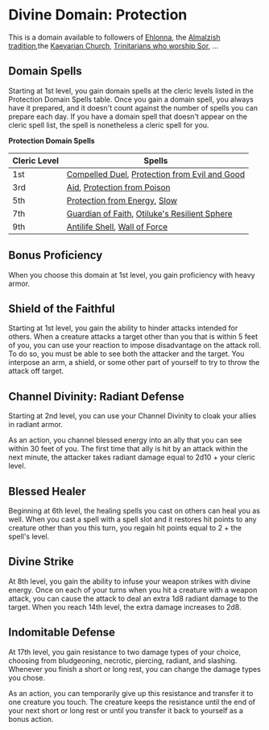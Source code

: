 # Divine Domain: Protection
This is a domain available to followers of [Ehlonna](../../Religions/Pantheon/Ehlonna.md), the [Almalzish tradition](../../Religions/AlUma.md#almalzish-cleric),the [Kaevarian Church](../../Religions/KaevarianChurch.md), [Trinitarians who worship Sor](../../Religions/Trinitarian.md#sor), ...

## Domain Spells
Starting at 1st level, you gain domain spells at the cleric levels listed in the Protection Domain Spells table. Once you gain a domain spell, you always have it prepared, and it doesn't count against the number of spells you can prepare each day. If you have a domain spell that doesn't appear on the cleric spell list, the spell is nonetheless a cleric spell for you.

**Protection Domain Spells**

Cleric Level |	Spells
------------ | -----
1st	|[Compelled Duel](../../Magic/Spells/compelled-duel.md), [Protection from Evil and Good](../../Magic/Spells/protection-from-evil-and-good.md)
3rd	|[Aid](../../Magic/Spells/aid.md), [Protection from Poison](../../Magic/Spells/protection-from-poison.md)
5th	|[Protection from Energy](../../Magic/Spells/protection-from-energy.md), [Slow](../../Magic/Spells/slow.md)
7th	|[Guardian of Faith](../../Magic/Spells/guardian-of-faith.md), [Otiluke's Resilient Sphere](../../Magic/Spells/otilukes-resilient-sphere.md)
9th	|[Antilife Shell](../../Magic/Spells/antilife-shell.md), [Wall of Force](../../Magic/Spells/wall-of-force.md)

## Bonus Proficiency
When you choose this domain at 1st level, you gain proficiency with heavy armor.

## Shield of the Faithful
Starting at 1st level, you gain the ability to hinder attacks intended for others. When a creature attacks a target other than you that is within 5 feet of you, you can use your reaction to impose disadvantage on the attack roll. To do so, you must be able to see both the attacker and the target. You interpose an arm, a shield, or some other part of yourself to try to throw the attack off target.

## Channel Divinity: Radiant Defense
Starting at 2nd level, you can use your Channel Divinity to cloak your allies in radiant armor.

As an action, you channel blessed energy into an ally that you can see within 30 feet of you. The first time that ally is hit by an attack within the next minute, the attacker takes radiant damage equal to 2d10 + your cleric level.

## Blessed Healer
Beginning at 6th level, the healing spells you cast on others can heal you as well. When you cast a spell with a spell slot and it restores hit points to any creature other than you this turn, you regain hit points equal to 2 + the spell's level.

## Divine Strike
At 8th level, you gain the ability to infuse your weapon strikes with divine energy. Once on each of your turns when you hit a creature with a weapon attack, you can cause the attack to deal an extra 1d8 radiant damage to the target. When you reach 14th level, the extra damage increases to 2d8.

## Indomitable Defense
At 17th level, you gain resistance to two damage types of your choice, choosing from bludgeoning, necrotic, piercing, radiant, and slashing. Whenever you finish a short or long rest, you can change the damage types you chose.

As an action, you can temporarily give up this resistance and transfer it to one creature you touch. The creature keeps the resistance until the end of your next short or long rest or until you transfer it back to yourself as a bonus action.
